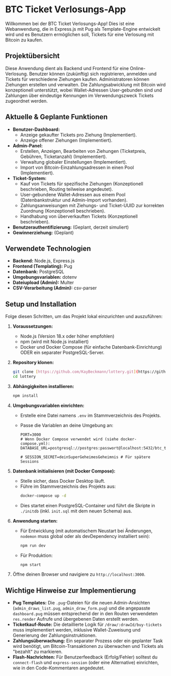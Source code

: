 # BTC Ticket Verlosungs-App

Willkommen bei der BTC Ticket Verlosungs-App! Dies ist eine Webanwendung, die in Express.js mit Pug als Template-Engine entwickelt wird und es Benutzern ermöglichen soll, Tickets für eine Verlosung mit Bitcoin zu kaufen.

## Projektübersicht

Diese Anwendung dient als Backend und Frontend für eine Online-Verlosung. Benutzer können (zukünftig) sich registrieren, anmelden und Tickets für verschiedene Ziehungen kaufen. Administratoren können Ziehungen erstellen und verwalten. Die Zahlungsabwicklung mit Bitcoin wird konzeptionell unterstützt, wobei Wallet-Adressen User-gebunden sind und Zahlungen über eindeutige Kennungen im Verwendungszweck Tickets zugeordnet werden.

## Aktuelle & Geplante Funktionen

- **Benutzer-Dashboard:**
  - Anzeige gekaufter Tickets pro Ziehung (Implementiert).
  - Anzeige offener Ziehungen (Implementiert).
- **Admin-Panel:**
  - Erstellen, Anzeigen, Bearbeiten von Ziehungen (Ticketpreis, Gebühren, Ticketanzahl) (Implementiert).
  - Verwaltung globaler Einstellungen (Implementiert).
  - Import von Bitcoin-Einzahlungsadressen in einen Pool (Implementiert).
- **Ticket-System:**
  - Kauf von Tickets für spezifische Ziehungen (Konzeptionell beschrieben, Routing teilweise angedeutet).
  - User-gebundene Wallet-Adressen aus einem Pool (Datenbankstruktur und Admin-Import vorhanden).
  - Zahlungsanweisungen mit Ziehungs- und Ticket-UUID zur korrekten Zuordnung (Konzeptionell beschrieben).
  - Handhabung von überverkauften Tickets (Konzeptionell beschrieben).
- **Benutzerauthentifizierung:** (Geplant, derzeit simuliert)
- **Gewinnerziehung:** (Geplant)

## Verwendete Technologien

- **Backend:** Node.js, Express.js
- **Frontend (Templating):** Pug
- **Datenbank:** PostgreSQL
- **Umgebungsvariablen:** dotenv
- **Dateiupload (Admin):** Multer
- **CSV-Verarbeitung (Admin):** csv-parser

## Setup und Installation

Folge diesen Schritten, um das Projekt lokal einzurichten und auszuführen:

1.  **Voraussetzungen:**

    - Node.js (Version 18.x oder höher empfohlen)
    - npm (wird mit Node.js installiert)
    - Docker und Docker Compose (für einfache Datenbank-Einrichtung) ODER ein separater PostgreSQL-Server.

2.  **Repository klonen:**

    ```bash
    git clone [https://github.com/KayBeckmann/lottery.git](https://github.com/KayBeckmann/lottery.git)
    cd lottery
    ```

3.  **Abhängigkeiten installieren:**

    ```bash
    npm install
    ```

4.  **Umgebungsvariablen einrichten:**

    - Erstelle eine Datei namens `.env` im Stammverzeichnis des Projekts.
    - Passe die Variablen an deine Umgebung an:

      ```env
      PORT=3000
      # Wenn Docker Compose verwendet wird (siehe docker-compose.yml):
      DATABASE_URL=postgresql://postgres:passwort@localhost:5432/btc_ticket_db

      # SESSION_SECRET=deinSuperGeheimesGeheimnis # Für spätere Sessions
      ```

5.  **Datenbank initialisieren (mit Docker Compose):**

    - Stelle sicher, dass Docker Desktop läuft.
    - Führe im Stammverzeichnis des Projekts aus:
      ```bash
      docker-compose up -d
      ```
    - Dies startet einen PostgreSQL-Container und führt die Skripte in `./initdb` (inkl. `init.sql` mit dem neuen Schema) aus.

6.  **Anwendung starten:**

    - Für Entwicklung (mit automatischem Neustart bei Änderungen, `nodemon` muss global oder als devDependency installiert sein):
      ```bash
      npm run dev
      ```
    - Für Produktion:
      ```bash
      npm start
      ```

7.  Öffne deinen Browser und navigiere zu `http://localhost:3000`.

## Wichtige Hinweise zur Implementierung

- **Pug Templates:** Die `.pug`-Dateien für die neuen Admin-Ansichten (`admin_draws_list.pug`, `admin_draw_form.pug`) und die angepasste `dashboard.pug` müssen entsprechend der in den Routen verwendeten `res.render` Aufrufe und übergebenen Daten erstellt werden.
- **Ticketkauf-Route:** Die detaillierte Logik für `/draw/:drawId/buy-tickets` muss implementiert werden, inklusive Wallet-Zuweisung und Generierung der Zahlungsinstruktionen.
- **Zahlungsüberwachung:** Ein separater Prozess oder ein geplanter Task wird benötigt, um Bitcoin-Transaktionen zu überwachen und Tickets als "bezahlt" zu markieren.
- **Flash-Nachrichten:** Für Benutzerfeedback (Erfolg/Fehler) solltest du `connect-flash` und `express-session` (oder eine Alternative) einrichten, wie in den Code-Kommentaren angedeutet.
